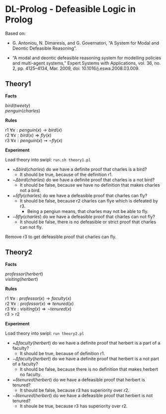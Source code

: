 # DL-Prolog - Defeasible Logic in Prolog

Based on:

- G. Antoniou, N. Dimaresis, and G. Governatori, “A System for Modal and Deontic Defeasible Reasoning”.

- “A modal and deontic defeasible reasoning system for modelling policies and multi-agent systems,” Expert Systems with Applications, vol. 36, no. 2, pp. 4125–4134, Mar. 2009, doi: 10.1016/j.eswa.2008.03.009.

## Theory1

**Facts**

$bird(tweety)$\
$penguin(charles)$

**Rules**

$\text{r1 } \forall x: penguin(x) \rightarrow bird(x)$\
$\text{r2 } \forall x: bird(x) \Rightarrow fly(x)$\
$\text{r3 } \forall x: penguin(x) \rightsquigarrow \lnot fly(x)$ 

**Experiment**

Load theory into swipl: `run.sh theory1.pl`

- $+\Delta bird(charles)$ do we have a definite proof that charles is a bird?
    - It should be true, because of the definition r1.
- $-\Delta bird(charles)$ do we have a definite proof that charles is a not bird?
    - It should be false, because we have no definition that makes charles not a bird.
- $+\delta fly(charles)$ do we have a defeasible proof that charles can fly?
    - It should be false, because r2 charles can flye which is defeated by r3.
        - Being a pengiun means, that charles may not be able to fly.
- $-\delta fly(charles)$ do we have a defeasible proof that charles can not fly?
    - It should be false, there is no defeasible or strict proof that charles can not fly.

Remove r3 to get defeasible proof that charles can fly.

## Theory2

**Facts**

$professor(herbert)$\
$visiting(herbert)$

**Rules**

$\text{r1 } \forall x : professor(x) \rightarrow faculty(x)$\
$\text{r2 } \forall x : professor(x) \Rightarrow tenured(x)$\
$\text{r3 } \forall x : visiting(x) \Rightarrow \lnot tenured(x)$\
$\text{r3} \gt \text{r2}$

**Experiment**

Load theory into swipl: `run theory2.pl`

- $+\Delta faculty(herbert)$ do we have a definite proof that herbert is a part of a faculty?
    - It should be true, because of definition r1.
- $-\Delta faculty(herbert)$ do we have a definite proof that herbert is a not part of a faculty?
    - It should be false, because there is no definition that makes herbert no faculty.
- $+\delta tenured(herbert)$ do we have a defeasible proof that herbert is tenured?
    - It should be false, because r3 has superiority over r2.
- $-\delta tenured(herbert)$ do we have a defeasible proof that herbert is not tenured?
    - It shoule be true, because r3 has superiority over r2.